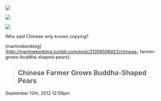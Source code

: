 ![](../../media/17607011591.jpg)

![](../../media/17607011591.jpg)

![](../../media/17607011591.jpg)

Who said Chinese only knows copying?

[martinekenblog](http://martinekenblog.tumblr.com/post/31359506923/chinese-
farmer-grows-buddha-shaped-pears):

> ## Chinese Farmer Grows Buddha-Shaped Pears

September 12th, 2012 12:59pm

